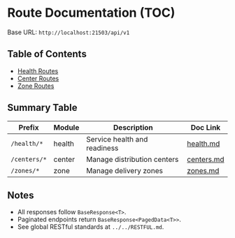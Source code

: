 # Route Documentation (TOC)

Base URL: `http://localhost:21503/api/v1`

## Table of Contents

- [Health Routes](./health.md)
- [Center Routes](./centers.md)
- [Zone Routes](./zones.md)

## Summary Table

| Prefix           | Module  | Description                     | Doc Link         |
|------------------|---------|---------------------------------|------------------|
| `/health/*`      | health  | Service health and readiness    | [health.md](./health.md) |
| `/centers/*`     | center  | Manage distribution centers     | [centers.md](./centers.md) |
| `/zones/*`       | zone    | Manage delivery zones           | [zones.md](./zones.md) |

## Notes
- All responses follow `BaseResponse<T>`.
- Paginated endpoints return `BaseResponse<PagedData<T>>`.
- See global RESTful standards at `../../RESTFUL.md`.
